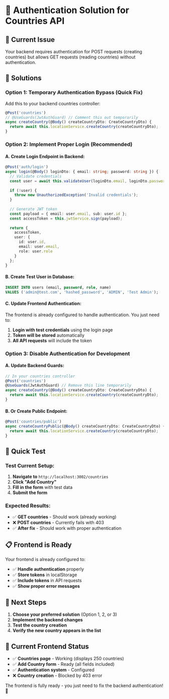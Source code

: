 # 🔐 Authentication Solution for Countries API

## 🚨 **Current Issue**
Your backend requires authentication for POST requests (creating countries) but allows GET requests (reading countries) without authentication.

## 🔧 **Solutions**

### **Option 1: Temporary Authentication Bypass (Quick Fix)**

Add this to your backend countries controller:

```typescript
@Post('countries')
// @UseGuards(JwtAuthGuard) // Comment this out temporarily
async createCountry(@Body() createCountryDto: CreateCountryDto) {
  return await this.locationService.createCountry(createCountryDto);
}
```

### **Option 2: Implement Proper Login (Recommended)**

#### **A. Create Login Endpoint in Backend:**

```typescript
@Post('auth/login')
async login(@Body() loginDto: { email: string; password: string }) {
  // Validate credentials
  const user = await this.validateUser(loginDto.email, loginDto.password);
  
  if (!user) {
    throw new UnauthorizedException('Invalid credentials');
  }
  
  // Generate JWT token
  const payload = { email: user.email, sub: user.id };
  const accessToken = this.jwtService.sign(payload);
  
  return {
    accessToken,
    user: {
      id: user.id,
      email: user.email,
      role: user.role
    }
  };
}
```

#### **B. Create Test User in Database:**

```sql
INSERT INTO users (email, password, role, name) 
VALUES ('admin@test.com', 'hashed_password', 'ADMIN', 'Test Admin');
```

#### **C. Update Frontend Authentication:**

The frontend is already configured to handle authentication. You just need to:

1. **Login with test credentials** using the login page
2. **Token will be stored** automatically
3. **All API requests** will include the token

### **Option 3: Disable Authentication for Development**

#### **A. Update Backend Guards:**

```typescript
// In your countries controller
@Post('countries')
@UseGuards(JwtAuthGuard) // Remove this line temporarily
async createCountry(@Body() createCountryDto: CreateCountryDto) {
  return await this.locationService.createCountry(createCountryDto);
}
```

#### **B. Or Create Public Endpoint:**

```typescript
@Post('countries/public')
async createCountryPublic(@Body() createCountryDto: CreateCountryDto) {
  return await this.locationService.createCountry(createCountryDto);
}
```

## 🚀 **Quick Test**

### **Test Current Setup:**

1. **Navigate to** `http://localhost:3002/countries`
2. **Click "Add Country"**
3. **Fill in the form** with test data
4. **Submit the form**

### **Expected Results:**

- ✅ **GET countries** - Should work (already working)
- ❌ **POST countries** - Currently fails with 403
- ✅ **After fix** - Should work with proper authentication

## 📋 **Frontend is Ready**

Your frontend is already configured to:

- ✅ **Handle authentication** properly
- ✅ **Store tokens** in localStorage
- ✅ **Include tokens** in API requests
- ✅ **Show proper error messages**

## 🎯 **Next Steps**

1. **Choose your preferred solution** (Option 1, 2, or 3)
2. **Implement the backend changes**
3. **Test the country creation**
4. **Verify the new country appears in the list**

## 🔧 **Current Frontend Status**

- ✅ **Countries page** - Working (displays 250 countries)
- ✅ **Add Country form** - Ready (all fields included)
- ✅ **Authentication system** - Configured
- ❌ **Country creation** - Blocked by 403 error

The frontend is fully ready - you just need to fix the backend authentication! 🚀
